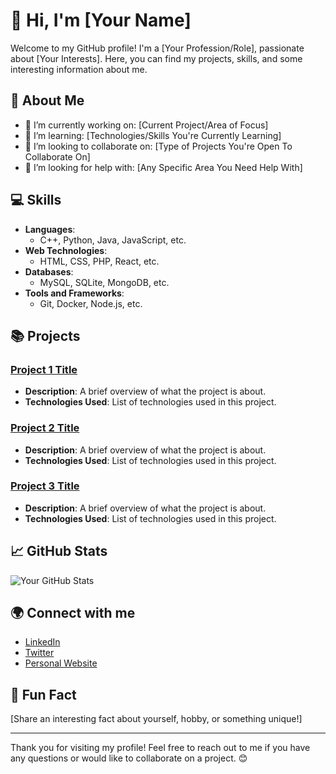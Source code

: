 # 👋 Hi, I'm [Your Name]

Welcome to my GitHub profile! I'm a [Your Profession/Role], passionate about [Your Interests]. Here, you can find my projects, skills, and some interesting information about me.

## 🌱 About Me
- 🔭 I’m currently working on: [Current Project/Area of Focus]
- 🌱 I’m learning: [Technologies/Skills You're Currently Learning]
- 👯 I’m looking to collaborate on: [Type of Projects You're Open To Collaborate On]
- 🤔 I’m looking for help with: [Any Specific Area You Need Help With]

## 💻 Skills
- **Languages**: 
  - C++, Python, Java, JavaScript, etc.
- **Web Technologies**: 
  - HTML, CSS, PHP, React, etc.
- **Databases**: 
  - MySQL, SQLite, MongoDB, etc.
- **Tools and Frameworks**: 
  - Git, Docker, Node.js, etc.

## 📚 Projects
### [Project 1 Title](link-to-project)
- **Description**: A brief overview of what the project is about.
- **Technologies Used**: List of technologies used in this project.

### [Project 2 Title](link-to-project)
- **Description**: A brief overview of what the project is about.
- **Technologies Used**: List of technologies used in this project.

### [Project 3 Title](link-to-project)
- **Description**: A brief overview of what the project is about.
- **Technologies Used**: List of technologies used in this project.

## 📈 GitHub Stats
![Your GitHub Stats](https://github-readme-stats.vercel.app/api?username=[YourGitHubUsername]&show_icons=true&theme=radical)

## 🌍 Connect with me
- [LinkedIn](your-linkedin-profile-url)
- [Twitter](your-twitter-profile-url)
- [Personal Website](your-personal-website-url)

## 🎉 Fun Fact
[Share an interesting fact about yourself, hobby, or something unique!]

---
Thank you for visiting my profile! Feel free to reach out to me if you have any questions or would like to collaborate on a project. 😊
